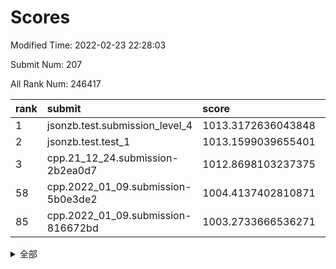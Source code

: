 # Scores

Modified Time: 2022-02-23 22:28:03

Submit Num: 207

All Rank Num: 246417

| rank |               submit               |       score        |       sigma        | pk_num |
| :--- | :--------------------------------- | :----------------- | :----------------- | :----- |
| 1    | jsonzb.test.submission_level_4     | 1013.3172636043848 | 0.8075373669343064 | 4764   |
| 2    | jsonzb.test.test_1                 | 1013.1599039655401 | 0.7914862637356749 | 4756   |
| 3    | cpp.21_12_24.submission-2b2ea0d7   | 1012.8698103237375 | 0.773137762326538  | 4764   |
| 58   | cpp.2022_01_09.submission-5b0e3de2 | 1004.4137402810871 | 0.7223174262649278 | 4759   |
| 85   | cpp.2022_01_09.submission-816672bd | 1003.2733666536271 | 0.7102403719340524 | 4759   |


<details>
<summary>全部</summary>

| rank |                 submit                 |       score        |       sigma        | pk_num |
| :--- | :------------------------------------- | :----------------- | :----------------- | :----- |
| 1    | jsonzb.test.submission_level_4         | 1013.3172636043848 | 0.8075373669343064 | 4764   |
| 2    | jsonzb.test.test_1                     | 1013.1599039655401 | 0.7914862637356749 | 4756   |
| 3    | cpp.21_12_24.submission-2b2ea0d7       | 1012.8698103237375 | 0.773137762326538  | 4764   |
| 4    | gobigger.level_3.submission_level_3_8  | 1011.7841080490954 | 0.7883433930192439 | 4762   |
| 5    | gobigger.level_3.submission_level_3_24 | 1011.7285203034157 | 0.7719975802743554 | 4763   |
| 6    | gobigger.level_3.submission_level_3_30 | 1011.7062274978957 | 0.7849895484769301 | 4757   |
| 7    | gobigger.level_3.submission_level_3_39 | 1011.6055345423346 | 0.7715623774228852 | 4762   |
| 8    | gobigger.level_3.submission_level_3_25 | 1011.381163785057  | 0.786177835127159  | 4763   |
| 9    | gobigger.level_3.submission_level_3_32 | 1011.2162326421994 | 0.7598387919979538 | 4759   |
| 10   | gobigger.level_3.submission_level_3_11 | 1011.0890094081612 | 0.7884658288874731 | 4762   |
| 11   | gobigger.level_3.submission_level_3_20 | 1010.8182607326911 | 0.7592592594495733 | 4763   |
| 12   | gobigger.level_3.submission_level_3_37 | 1010.8162807853473 | 0.7556212955054646 | 4763   |
| 13   | gobigger.level_3.submission_level_3_14 | 1010.8159480487436 | 0.7478313742594461 | 4762   |
| 14   | gobigger.level_3.submission_level_3_41 | 1010.6591056520274 | 0.7609355476642337 | 4759   |
| 15   | gobigger.level_3.submission_level_3_36 | 1010.6356300382447 | 0.7412109387473744 | 4767   |
| 16   | gobigger.level_3.submission_level_3_21 | 1010.4967636287079 | 0.7588059982963207 | 4761   |
| 17   | gobigger.level_3.submission_level_3_43 | 1010.3064583250962 | 0.7552672077615525 | 4763   |
| 18   | gobigger.level_3.submission_level_3_48 | 1010.2292347791708 | 0.7926151711278407 | 4762   |
| 19   | gobigger.level_3.submission_level_3_1  | 1010.1511587212153 | 0.7544372446172318 | 4764   |
| 20   | gobigger.level_3.submission_level_3_26 | 1010.0653550134858 | 0.7498705458192602 | 4764   |
| 21   | gobigger.level_3.submission_level_3_13 | 1009.9594425548258 | 0.7484171397895836 | 4758   |
| 22   | gobigger.level_3.submission_level_3_18 | 1009.9582017598833 | 0.7570770705166471 | 4758   |
| 23   | gobigger.level_3.submission_level_3_38 | 1009.9400348313263 | 0.7648801079999923 | 4760   |
| 24   | gobigger.level_3.submission_level_3_6  | 1009.8999993257922 | 0.7637794991599636 | 4766   |
| 25   | gobigger.level_3.submission_level_3_27 | 1009.8663074813855 | 0.7770166706882674 | 4759   |
| 26   | gobigger.level_3.submission_level_3_0  | 1009.8295177162075 | 0.7535783035023048 | 4767   |
| 27   | gobigger.level_3.submission_level_3_35 | 1009.79797298974   | 0.78356216054544   | 4763   |
| 28   | gobigger.level_3.submission_level_3_22 | 1009.7526407329576 | 0.7569765292211948 | 4762   |
| 29   | gobigger.level_3.submission_level_3_5  | 1009.7493909989305 | 0.7453776343133213 | 4763   |
| 30   | gobigger.level_3.submission_level_3_34 | 1009.701756878452  | 0.7517663905156591 | 4761   |
| 31   | gobigger.level_3.submission_level_3_4  | 1009.6569356893763 | 0.7438977595966088 | 4764   |
| 32   | gobigger.level_3.submission_level_3_9  | 1009.6465044847324 | 0.7484462867562568 | 4759   |
| 33   | gobigger.level_3.submission_level_3_10 | 1009.5076457458343 | 0.7622488705400026 | 4758   |
| 34   | gobigger.level_3.submission_level_3_17 | 1009.4835115115025 | 0.7625271422155782 | 4765   |
| 35   | gobigger.level_3.submission_level_3_46 | 1009.3038986054333 | 0.7631523236534873 | 4756   |
| 36   | gobigger.level_3.submission_level_3_47 | 1009.2338883185552 | 0.768202681906088  | 4763   |
| 37   | gobigger.level_3.submission_level_3_3  | 1009.2278553647046 | 0.7313893885320584 | 4759   |
| 38   | gobigger.level_3.submission_level_3_44 | 1009.214669851428  | 0.7455290191953575 | 4766   |
| 39   | gobigger.level_3.submission_level_3_2  | 1009.1519333354396 | 0.7524021847112689 | 4757   |
| 40   | gobigger.level_3.submission_level_3_31 | 1009.1269250029449 | 0.759224386715358  | 4762   |
| 41   | gobigger.level_3.submission_level_3_42 | 1009.1136535537079 | 0.7570648634471236 | 4763   |
| 42   | gobigger.level_3.submission_level_3_40 | 1009.0947691196857 | 0.7579876377048258 | 4765   |
| 43   | gobigger.level_3.submission_level_3_49 | 1009.0585796876047 | 0.7511946153960584 | 4762   |
| 44   | gobigger.level_3.submission_level_3_16 | 1008.9766846109943 | 0.7434601666153277 | 4759   |
| 45   | gobigger.level_3.submission_level_3_23 | 1008.8728459017058 | 0.746210180485338  | 4762   |
| 46   | gobigger.level_3.submission_level_3_45 | 1008.8379893869812 | 0.7478223439527275 | 4759   |
| 47   | gobigger.level_3.submission_level_3_33 | 1008.8225042303594 | 0.7544426163927832 | 4761   |
| 48   | gobigger.level_3.submission_level_3_15 | 1008.7167892818571 | 0.7294631719572734 | 4764   |
| 49   | gobigger.level_3.submission_level_3_7  | 1008.6858227295035 | 0.7558631432274571 | 4761   |
| 50   | gobigger.level_3.submission_level_3_28 | 1008.5461880606664 | 0.7307832869034027 | 4761   |
| 51   | gobigger.level_3.submission_level_3_12 | 1008.4468353812704 | 0.7423917243216336 | 4759   |
| 52   | gobigger.level_3.submission_level_3_29 | 1008.3135633890273 | 0.738871405351378  | 4763   |
| 53   | gobigger.level_3.submission_level_3_19 | 1008.110649003194  | 0.7316061075901844 | 4766   |
| 54   | gobigger.level_1.submission_level_1_26 | 1004.8280233091544 | 0.72879120106798   | 4765   |
| 55   | gobigger.level_1.submission_level_1_13 | 1004.8078025077818 | 0.7263148495193122 | 4761   |
| 56   | gobigger.level_1.submission_level_1_0  | 1004.6110404190539 | 0.7094931336578892 | 4762   |
| 57   | gobigger.level_1.submission_level_1_33 | 1004.6033810530942 | 0.7214316981289639 | 4764   |
| 58   | cpp.2022_01_09.submission-5b0e3de2     | 1004.4137402810871 | 0.7223174262649278 | 4759   |
| 59   | gobigger.level_1.submission_level_1_48 | 1004.4019624897836 | 0.7103491543220335 | 4759   |
| 60   | gobigger.level_1.submission_level_1_43 | 1004.3702168344017 | 0.7095148363184286 | 4762   |
| 61   | gobigger.level_1.submission_level_1_4  | 1004.3096540905724 | 0.72255657029844   | 4764   |
| 62   | gobigger.level_1.submission_level_1_3  | 1004.2482126449762 | 0.7259190514838427 | 4759   |
| 63   | gobigger.level_1.submission_level_1_20 | 1004.2129003434183 | 0.7284985206451652 | 4761   |
| 64   | gobigger.level_1.submission_level_1_25 | 1004.1610182182883 | 0.7276966519933553 | 4761   |
| 65   | gobigger.level_1.submission_level_1_23 | 1003.990589957337  | 0.7331682790646482 | 4764   |
| 66   | gobigger.level_1.submission_level_1_28 | 1003.9545847244582 | 0.7061096919401185 | 4760   |
| 67   | gobigger.level_1.submission_level_1_31 | 1003.829903321606  | 0.7148278122695281 | 4757   |
| 68   | gobigger.level_1.submission_level_1_6  | 1003.7874338827218 | 0.7227822826073586 | 4760   |
| 69   | gobigger.level_1.submission_level_1_2  | 1003.7766486054461 | 0.7157179439269915 | 4763   |
| 70   | gobigger.level_1.submission_level_1_38 | 1003.7609197687109 | 0.7209366504143793 | 4761   |
| 71   | gobigger.level_1.submission_level_1_27 | 1003.7175117078746 | 0.7160261871954776 | 4756   |
| 72   | gobigger.level_1.submission_level_1_39 | 1003.6170606504817 | 0.7096175818650794 | 4763   |
| 73   | gobigger.level_1.submission_level_1_21 | 1003.6152693587339 | 0.7239910513602686 | 4764   |
| 74   | gobigger.level_1.submission_level_1_8  | 1003.5842484950026 | 0.7135799085251395 | 4767   |
| 75   | gobigger.level_1.submission_level_1_30 | 1003.5511405194787 | 0.717485316311578  | 4763   |
| 76   | gobigger.level_1.submission_level_1_44 | 1003.4714216435792 | 0.7129319795802758 | 4765   |
| 77   | gobigger.level_1.submission_level_1_19 | 1003.4394166136246 | 0.7159462145164435 | 4764   |
| 78   | gobigger.level_1.submission_level_1_14 | 1003.4329382274224 | 0.7128985916233377 | 4760   |
| 79   | gobigger.level_1.submission_level_1_24 | 1003.336701579975  | 0.7176806478933105 | 4763   |
| 80   | gobigger.level_1.submission_level_1_5  | 1003.3365412457845 | 0.7166752205363642 | 4762   |
| 81   | gobigger.level_1.submission_level_1_35 | 1003.334998205777  | 0.7146189316619631 | 4763   |
| 82   | gobigger.level_1.submission_level_1_46 | 1003.3287875683908 | 0.7173260887245378 | 4763   |
| 83   | gobigger.level_1.submission_level_1_32 | 1003.3087313973961 | 0.7109816432544067 | 4759   |
| 84   | gobigger.level_1.submission_level_1_1  | 1003.3078327309549 | 0.707747074599144  | 4756   |
| 85   | cpp.2022_01_09.submission-816672bd     | 1003.2733666536271 | 0.7102403719340524 | 4759   |
| 86   | gobigger.level_1.submission_level_1_29 | 1003.2278102679818 | 0.7186802778280997 | 4763   |
| 87   | gobigger.level_1.submission_level_1_22 | 1003.2071747252286 | 0.7086708318431051 | 4759   |
| 88   | gobigger.level_1.submission_level_1_11 | 1003.2063212845252 | 0.7124769044898331 | 4763   |
| 89   | gobigger.level_1.submission_level_1_10 | 1003.1929651184842 | 0.7110420599612763 | 4766   |
| 90   | gobigger.level_1.submission_level_1_12 | 1003.181363483231  | 0.7040404156042497 | 4761   |
| 91   | gobigger.level_1.submission_level_1_47 | 1003.1412993860894 | 0.7203362485296434 | 4758   |
| 92   | gobigger.level_1.submission_level_1_41 | 1003.1045179028592 | 0.729973945785563  | 4765   |
| 93   | gobigger.level_1.submission_level_1_45 | 1003.029946577635  | 0.7195387631010649 | 4762   |
| 94   | gobigger.level_1.submission_level_1_34 | 1003.0195460215366 | 0.7198696924601784 | 4759   |
| 95   | gobigger.level_1.submission_level_1_42 | 1002.930251432753  | 0.7185447278650318 | 4761   |
| 96   | gobigger.level_1.submission_level_1_16 | 1002.9241744876738 | 0.711003387481247  | 4761   |
| 97   | gobigger.level_1.submission_level_1_17 | 1002.762097424601  | 0.721366685226582  | 4762   |
| 98   | gobigger.level_1.submission_level_1_9  | 1002.7062853951251 | 0.715031652740594  | 4763   |
| 99   | gobigger.level_1.submission_level_1_15 | 1002.6460353497891 | 0.7227052095246416 | 4760   |
| 100  | gobigger.level_1.submission_level_1_49 | 1002.6378336768105 | 0.7226665732941511 | 4766   |
| 101  | gobigger.level_1.submission_level_1_37 | 1002.5452720384501 | 0.7124557355908937 | 4759   |
| 102  | gobigger.level_1.submission_level_1_7  | 1002.3519965677025 | 0.7154922201194556 | 4760   |
| 103  | gobigger.level_1.submission_level_1_18 | 1002.3138130569373 | 0.7180266043913003 | 4764   |
| 104  | gobigger.level_1.submission_level_1_36 | 1002.2958885463671 | 0.7125439858863823 | 4760   |
| 105  | gobigger.level_1.submission_level_1_40 | 1001.2833137311579 | 0.712744933915781  | 4761   |
| 106  | gobigger.random.submission_random_40   | 997.2620288626418  | 0.7154644659451888 | 4762   |
| 107  | gobigger.random.submission_random_41   | 996.9940510385534  | 0.7098707696446703 | 4766   |
| 108  | gobigger.random.submission_random_4    | 996.9569425342464  | 0.7098460913044122 | 4763   |
| 109  | gobigger.random.submission_random_24   | 996.9315862051176  | 0.707875448972314  | 4760   |
| 110  | gobigger.random.submission_random_38   | 996.7244226600718  | 0.7115332415698051 | 4758   |
| 111  | gobigger.random.submission_random_44   | 996.6578770692016  | 0.7125892370842203 | 4766   |
| 112  | gobigger.random.submission_random_10   | 996.6560841595708  | 0.7056044451287209 | 4760   |
| 113  | gobigger.random.submission_random_13   | 996.6281719620788  | 0.7213423184472953 | 4758   |
| 114  | gobigger.random.submission_random_43   | 996.6120498185401  | 0.706563189580668  | 4760   |
| 115  | gobigger.random.submission_random_39   | 996.5871673197265  | 0.7171178548270047 | 4757   |
| 116  | gobigger.random.submission_random_7    | 996.5587143079925  | 0.7067724284155047 | 4759   |
| 117  | gobigger.random.submission_random_2    | 996.5301028739204  | 0.7087750800594846 | 4756   |
| 118  | gobigger.random.submission_random_15   | 996.4530921052484  | 0.7058025938363116 | 4763   |
| 119  | gobigger.random.submission_random_17   | 996.4361085696357  | 0.7033193717553107 | 4764   |
| 120  | gobigger.random.submission_random_3    | 996.2846803885025  | 0.7041605033886869 | 4764   |
| 121  | gobigger.random.submission_random_42   | 996.2422767126858  | 0.7107532229942114 | 4759   |
| 122  | gobigger.random.submission_random_25   | 996.0720592581622  | 0.7041047582914681 | 4761   |
| 123  | gobigger.random.submission_random_33   | 996.0035044928426  | 0.7060759275306209 | 4763   |
| 124  | gobigger.random.submission_random_34   | 996.0028712842535  | 0.7105874303906671 | 4761   |
| 125  | gobigger.random.submission_random_19   | 996.0005383383442  | 0.7068665032568363 | 4762   |
| 126  | gobigger.random.submission_random_32   | 995.9933782483703  | 0.6999909898650272 | 4758   |
| 127  | gobigger.random.submission_random_12   | 995.9637997121333  | 0.7044238818574257 | 4767   |
| 128  | gobigger.random.submission_random_23   | 995.9568009006665  | 0.7254810741136066 | 4762   |
| 129  | gobigger.random.submission_random_27   | 995.9469249634103  | 0.7075020533891451 | 4761   |
| 130  | gobigger.random.submission_random_14   | 995.8158224934973  | 0.7239351793675598 | 4764   |
| 131  | gobigger.random.submission_random_29   | 995.7661559439014  | 0.7076100531198226 | 4765   |
| 132  | gobigger.random.submission_random_1    | 995.763898810974   | 0.7206710801975438 | 4764   |
| 133  | gobigger.random.submission_random_5    | 995.7016661969574  | 0.711829779948781  | 4758   |
| 134  | gobigger.random.submission_random_26   | 995.6513431955158  | 0.7126026869916857 | 4761   |
| 135  | gobigger.random.submission_random_16   | 995.6304765056293  | 0.7088429299971812 | 4761   |
| 136  | gobigger.random.submission_random_36   | 995.5618374299627  | 0.7089539217326101 | 4766   |
| 137  | gobigger.random.submission_random_35   | 995.5135921228863  | 0.7180152774940132 | 4764   |
| 138  | gobigger.random.submission_random_28   | 995.4924863716376  | 0.7039580629563119 | 4756   |
| 139  | gobigger.random.submission_random_45   | 995.4873279868     | 0.7124440734403868 | 4762   |
| 140  | gobigger.random.submission_random_0    | 995.4466240389169  | 0.7090755310735902 | 4763   |
| 141  | gobigger.random.submission_random_6    | 995.410588188716   | 0.7241302810923352 | 4756   |
| 142  | gobigger.random.submission_random_9    | 995.3916492129767  | 0.7059199741753243 | 4767   |
| 143  | gobigger.random.submission_random_46   | 995.2851935368187  | 0.713358905861013  | 4769   |
| 144  | gobigger.random.submission_random_22   | 995.2608460504423  | 0.7070454557854715 | 4758   |
| 145  | gobigger.random.submission_random_30   | 995.2038060047618  | 0.7119389525993042 | 4764   |
| 146  | gobigger.random.submission_random_11   | 995.1292438360736  | 0.7145480617430605 | 4761   |
| 147  | gobigger.random.submission_random_37   | 995.0817983529533  | 0.7098167332963502 | 4763   |
| 148  | gobigger.random.submission_random_47   | 995.0810564279394  | 0.7201531116808604 | 4758   |
| 149  | gobigger.random.submission_random_8    | 995.0580125570337  | 0.7150575188237606 | 4760   |
| 150  | gobigger.random.submission_random_48   | 995.0268355213011  | 0.7093837194959334 | 4762   |
| 151  | gobigger.random.submission_random_49   | 994.8165954778977  | 0.7193396433730432 | 4762   |
| 152  | gobigger.random.submission_random_21   | 994.7876702495657  | 0.7177714776913822 | 4759   |
| 153  | gobigger.random.submission_random_18   | 994.7634301443873  | 0.7553142088970191 | 4764   |
| 154  | gobigger.random.submission_random_20   | 994.7236571982265  | 0.7091619850233148 | 4766   |
| 155  | gobigger.random.submission_random_31   | 994.4511393626697  | 0.7198668360829465 | 4761   |
| 156  | gobigger.level_2.submission_level_2_14 | 994.1006296770169  | 0.7305280319716905 | 4761   |
| 157  | gobigger.level_2.submission_level_2_15 | 993.6743823989658  | 0.7374513711888662 | 4761   |
| 158  | gobigger.level_2.submission_level_2_21 | 993.5057991543332  | 0.7417053191627118 | 4761   |
| 159  | gobigger.level_2.submission_level_2_37 | 993.4634568887126  | 0.7418110886498908 | 4760   |
| 160  | gobigger.level_2.submission_level_2_17 | 993.4044746060911  | 0.7474147378577145 | 4754   |
| 161  | gobigger.level_2.submission_level_2_32 | 993.3752918560526  | 0.7295962044363168 | 4764   |
| 162  | gobigger.level_2.submission_level_2_27 | 993.3729173529822  | 0.7281819896966331 | 4762   |
| 163  | gobigger.level_2.submission_level_2_4  | 993.1663303259274  | 0.7320184227439062 | 4762   |
| 164  | gobigger.level_2.submission_level_2_36 | 993.0182620360337  | 0.7429435548430265 | 4768   |
| 165  | gobigger.level_2.submission_level_2_22 | 992.996123452515   | 0.7226235425654315 | 4760   |
| 166  | gobigger.level_2.submission_level_2_0  | 992.9089725756352  | 0.7463104607414733 | 4763   |
| 167  | gobigger.level_2.submission_level_2_48 | 992.8468677314571  | 0.7294160624381749 | 4762   |
| 168  | gobigger.level_2.submission_level_2_19 | 992.7621044169973  | 0.7456729445270566 | 4768   |
| 169  | gobigger.level_2.submission_level_2_47 | 992.7210185809847  | 0.7384643371643623 | 4762   |
| 170  | gobigger.level_2.submission_level_2_31 | 992.7115555193399  | 0.7458688060075715 | 4760   |
| 171  | gobigger.level_2.submission_level_2_41 | 992.6680014172198  | 0.743440365657885  | 4762   |
| 172  | gobigger.level_2.submission_level_2_29 | 992.655248874376   | 0.7662850623506492 | 4761   |
| 173  | gobigger.level_2.submission_level_2_13 | 992.6463810715983  | 0.7429397504290441 | 4759   |
| 174  | gobigger.level_2.submission_level_2_23 | 992.5849443603643  | 0.749548813678377  | 4758   |
| 175  | gobigger.level_2.submission_level_2_25 | 992.5743120975493  | 0.737840483501365  | 4764   |
| 176  | gobigger.level_2.submission_level_2_28 | 992.5627673131038  | 0.7283313480916608 | 4760   |
| 177  | gobigger.level_2.submission_level_2_10 | 992.5251671945745  | 0.7422543153914952 | 4762   |
| 178  | gobigger.level_2.submission_level_2_30 | 992.4922861219457  | 0.7261443632847693 | 4760   |
| 179  | gobigger.level_2.submission_level_2_46 | 992.4428652308007  | 0.7562212970301638 | 4762   |
| 180  | gobigger.level_2.submission_level_2_18 | 992.4238769908065  | 0.7321100710245045 | 4763   |
| 181  | gobigger.level_2.submission_level_2_12 | 992.4185446895458  | 0.7399957867715746 | 4760   |
| 182  | gobigger.level_2.submission_level_2_42 | 992.4034633508402  | 0.7292131131075453 | 4762   |
| 183  | gobigger.level_2.submission_level_2_40 | 992.2087571319264  | 0.7477820460476893 | 4760   |
| 184  | gobigger.level_2.submission_level_2_6  | 992.0949195680894  | 0.7369799632239504 | 4765   |
| 185  | gobigger.level_2.submission_level_2_26 | 992.092275631226   | 0.7560596781459233 | 4763   |
| 186  | gobigger.level_2.submission_level_2_8  | 992.0842992862385  | 0.744374731254528  | 4760   |
| 187  | gobigger.level_2.submission_level_2_49 | 991.9849010754366  | 0.7474101303961392 | 4766   |
| 188  | gobigger.level_2.submission_level_2_9  | 991.959993148807   | 0.738667416810038  | 4758   |
| 189  | gobigger.level_2.submission_level_2_44 | 991.9339227159849  | 0.7317229341994204 | 4763   |
| 190  | gobigger.level_2.submission_level_2_45 | 991.8248059129112  | 0.7336803471732275 | 4757   |
| 191  | gobigger.level_2.submission_level_2_35 | 991.6427782057989  | 0.7434881854357563 | 4761   |
| 192  | gobigger.level_2.submission_level_2_3  | 991.6297072257513  | 0.7504329100374898 | 4760   |
| 193  | gobigger.level_2.submission_level_2_5  | 991.6200720418306  | 0.7304976319025502 | 4766   |
| 194  | gobigger.level_2.submission_level_2_7  | 991.6097384752991  | 0.7485101269730788 | 4759   |
| 195  | gobigger.level_2.submission_level_2_16 | 991.6081101093447  | 0.7453214345778776 | 4762   |
| 196  | gobigger.level_2.submission_level_2_1  | 991.5807451936066  | 0.7454423207526284 | 4762   |
| 197  | gobigger.level_2.submission_level_2_39 | 991.4565849257688  | 0.7519661154637057 | 4759   |
| 198  | gobigger.level_2.submission_level_2_11 | 991.4285225150868  | 0.7376981517076726 | 4764   |
| 199  | gobigger.level_2.submission_level_2_24 | 991.2774573250576  | 0.7657867948956083 | 4761   |
| 200  | gobigger.level_2.submission_level_2_20 | 991.2460002464533  | 0.7472935427196417 | 4760   |
| 201  | gobigger.level_2.submission_level_2_34 | 991.1829335650182  | 0.7346851207467793 | 4767   |
| 202  | gobigger.level_2.submission_level_2_43 | 990.68964509203    | 0.7515649278041843 | 4767   |
| 203  | gobigger.level_2.submission_level_2_38 | 990.6087463308935  | 0.7712607039347715 | 4760   |
| 204  | gobigger.level_2.submission_level_2_33 | 990.2221866076131  | 0.7511712073277803 | 4766   |
| 205  | gobigger.level_2.submission_level_2_2  | 989.1397732934425  | 0.7748136534142921 | 4761   |
| 206  | gobigger.none.submission_none_0        | 977.0577961009767  | 1.3401997286725058 | 4765   |
| 207  | gobigger.none.submission_none_1        | 976.777377729424   | 1.3645514875712965 | 4761   |

</details>